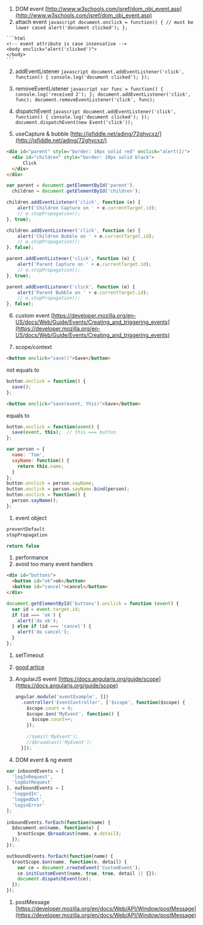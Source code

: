 1. DOM event [http://www.w3schools.com/jsref/dom_obj_event.asp](http://www.w3schools.com/jsref/dom_obj_event.asp)
  1. attach event
    ```javascript
    document.onclick = function() { // must be lower cased
      alert('document clicked');
    };
    ```
    
    ```html
    <!-- event attribute is case insensative -->
    <body onclick="alert('clicked')">
    </body>
    ```
  2. addEventListener
    ```javascript
    document.addEventListener('click', function() {
        console.log('document clicked');
    });
    ```
    
  3. removeEventListener
    ```javascript
    var func = function() {
        console.log('received 2');
    };
    document.addEventListener('click', func);
    document.removeEventListener('click', func);
    ```
    
  4. dispatchEvent
    ```javascript
    document.addEventListener('click', function() {
        console.log('document clicked');
    });
    document.dispatchEvent(new Event('click'));
    ```
    
  5. useCapture & bubble [http://jsfiddle.net/ading/72ghycxz/](http://jsfiddle.net/ading/72ghycxz/)
  ```html
  <div id="parent" style="border: 10px solid red" onclick="alert(1)">
    <div id="children" style="border: 10px solid black">
        Click
    </div>
  </div>
  ```
  
  ```javascript
  var parent = document.getElementById('parent'),
    children = document.getElementById('children');

  children.addEventListener('click', function (e) { 
      alert('Children Capture on ' + e.currentTarget.id);
      // e.stopPropagation();
  }, true);
  
  children.addEventListener('click', function (e) { 
      alert('Children Bubble on ' + e.currentTarget.id);
      // e.stopPropagation();
  }, false);
  
  parent.addEventListener('click', function (e) { 
      alert('Parent Capture on ' + e.currentTarget.id);
      // e.stopPropagation();
  }, true);
  
  parent.addEventListener('click', function (e) { 
      alert('Parent Bubble on ' + e.currentTarget.id);
      // e.stopPropagation();
  }, false);
  ```

  6. custom event [https://developer.mozilla.org/en-US/docs/Web/Guide/Events/Creating_and_triggering_events](https://developer.mozilla.org/en-US/docs/Web/Guide/Events/Creating_and_triggering_events)

1. scope/context
  ```html
  <button onclick="save()">Save</button>
  ```
  not equals to
  ```javascript
  button.onclick = function() {
    save();
  };
  ```
  
  ```html
  <button onclick="save(event, this)">Save</button>
  ```
  equals to
  ```javascript
  button.onclick = function(event) {
    save(event, this);  // this === button
  };
  ```
  
  ```javascript
  var person = {
    name: 'Tom',
    sayName: function() {
      return this.name;
    }
  };
  button.onclick = person.sayName;
  button.onclick = person.sayName.bind(person);
  button.onclick = function() {
    person.sayName();
  };
  ```

1. event object
  ```javascript
  preventDefault
  stopPropagation
  
  return false
  ```

1. performance
  1. avoid too many event handlers
  ```html
  <div id="buttons">
    <button id="ok">ok</button>
    <button id="cancel">cancel</button>
  </div>
  ```
  ```javascript
  document.getElementById('buttons').onclick = function (event) {
    var id = event.target.id;
    if (id === 'ok') {
      alert('do ok');
    } else if (id === 'cancel') {
      alert('do cancel');
    }
  };
  ```
  
  1. setTimeout

1. [good artice](https://www.smashingmagazine.com/2013/11/an-introduction-to-dom-events/)

1. AngularJS event [https://docs.angularjs.org/guide/scope](https://docs.angularjs.org/guide/scope)

    ```javascript
    angular.module('eventExample', [])
      .controller('EventController', ['$scope', function($scope) {
        $scope.count = 0;
        $scope.$on('MyEvent', function() {
          $scope.count++;
        });
          
        //$emit('MyEvent');
        //$broadcast('MyEvent');
      }]);
    ```

1. DOM event & ng event
  ```javascript
  var inboundEvents = [
    'logInRequest',
    'logOutRequest'
  ], outboundEvents = [
    'loggedIn',
    'loggedOut',
    'loginError'
  ];
    
  inboundEvents.forEach(function(name) {
    $document.on(name, function(e) {
      $rootScope.$broadcast(name, e.detail);
    });
  });

  outboundEvents.forEach(function(name) {
    $rootScope.$on(name, function(e, detail) {
      var ce = document.createEvent('CustomEvent');
      ce.initCustomEvent(name, true, true, detail || {});
      document.dispatchEvent(ce);
    });
  });
  ```

1. postMessage [https://developer.mozilla.org/en/docs/Web/API/Window/postMessage](https://developer.mozilla.org/en/docs/Web/API/Window/postMessage)
